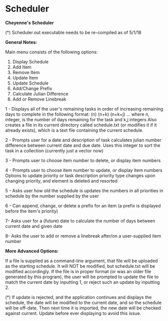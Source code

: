 # Scheduler
**Cheyenne's Scheduler**

(*) Scheduler.out executable needs to be re-compiled as of 5/1/18

**General Notes:**

Main menu consists of the following options:

1) Display Schedule
2) Add Item
3) Remove Item
4) Update Item
5) Update Schedule
6) Add/Change Prefix
7) Calculate Julian Difference
8) Add or Remove Linebreak

1 - 
Displays all of the user's remaining tasks in order of increasing remaining days to complete in the following format:
(n) <task description>
(n+k) <task description>
(n+k+j) <task description>
...
where n, integer, is the number of days remaining for the task and k,j integers
Also creates a file in its current directory called schedule.txt (or modifies it if it already exists), which is a text file containing the current schedule.



2 - 
Prompts user for a date and description of task
calculates julian number difference between current date and due date. Uses this integer to sort the task in a collection (currently just a vector now)



3 -
Prompts user to choose item number to delete, or display item numbers



4 -
Prompts user to choose item number to update, or display item numbers
Options to update priority or task description
priority type changes upon changing priority, and element is deleted and resorted



5 -
Asks user how old the schedule is
updates the numbers in all priorities in schedule by the number supplied by the user



6 - 
Can append, change, or delete a prefix for an item (a prefix is displayed before the item's priority)



7-
Asks user for a (future) date to calculate the number of days between current date and given date



8-
Asks the user to add or remove a linebreak after/on a user-supplied item number




**More Advanced Options:**

If a file is supplied as a command-line argument, that file will be uploaded as the starting schedule. It will NOT be modified, but schedule.txt will be modified accordingly. If the file is in proper format (or was an older file generated by this program), the user will be prompted to update the file to match the current date by inputting 1, or reject such an update by inputting 2.

(*) If update is rejected, and the application continues and displays the schedule, the date will be modified to the current date, and so the schedule will be off-date. Then next time it is imported, the new date will be checked against current. Update before ever displaying to avoid this issue.
